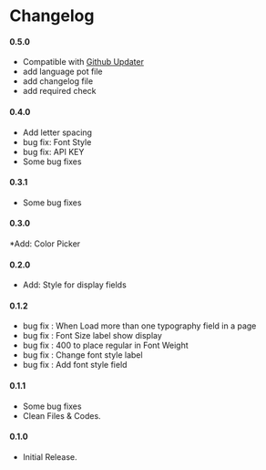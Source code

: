 # Changelog

#### 0.5.0
* Compatible with [Github Updater](https://github.com/afragen/github-updater)
* add language pot file
* add changelog file
* add required check

#### 0.4.0
* Add letter spacing
* bug fix: Font Style
* bug fix: API KEY
* Some bug fixes

#### 0.3.1
* Some bug fixes

#### 0.3.0
*Add: Color Picker

#### 0.2.0
* Add: Style for display fields 

#### 0.1.2
* bug fix : When Load more than one typography field in a page
* bug fix : Font Size label show display
* bug fix : 400 to place regular in Font Weight
* bug fix : Change font style label
* bug fix : Add font style field

#### 0.1.1
* Some bug fixes
* Clean Files & Codes.

#### 0.1.0
* Initial Release.
